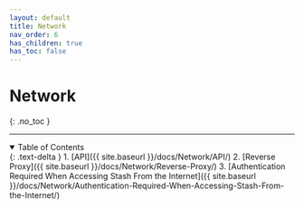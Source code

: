 ```yaml
---
layout: default
title: Network
nav_order: 6
has_children: true
has_toc: false
---
```

# Network
{: .no_toc }

---

<details open markdown="block">
  <summary>
    Table of Contents
  </summary>
  {: .text-delta }
1. [API]({{ site.baseurl }}/docs/Network/API/)
2. [Reverse Proxy]({{ site.baseurl }}/docs/Network/Reverse-Proxy/)
3. [Authentication Required When Accessing Stash From the Internet]({{ site.baseurl }}/docs/Network/Authentication-Required-When-Accessing-Stash-From-the-Internet/)
</details>